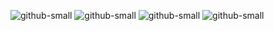 ![github-small](./screen-caps/01Login.jpg)
![github-small](./screen-caps/02Home.jpg)
![github-small](./screen-caps/03Chats.jpg)
![github-small](./screen-caps/04CreateChat.jpg)
